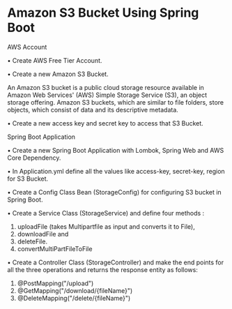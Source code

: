 # Amazon S3 Bucket Using Spring Boot

AWS Account

•	Create AWS Free Tier Account.

•	Create a new Amazon S3 Bucket.

An Amazon S3 bucket is a public cloud storage resource available in Amazon Web Services' (AWS) Simple Storage Service (S3), an object storage offering. Amazon S3 buckets, which are similar to file folders, store objects, which consist of data and its descriptive metadata.

•	Create a new access key and secret key to access that S3 Bucket.


Spring Boot Application

•	Create a new Spring Boot Application with Lombok, Spring Web and AWS Core Dependency.

•	In Application.yml define all the values like access-key, secret-key, region for S3 Bucket.

•	Create a Config Class Bean (StorageConfig) for configuring S3 bucket in Spring Boot.

•	Create a Service Class (StorageService) and define four methods :
1.	uploadFile (takes Multipartfile as input and converts it to File), 
2.	downloadFile and 
3.	deleteFile.
4.	convertMultiPartFileToFile


•	Create a Controller Class (StorageController) and make the end points for all the three operations and returns the response entity as follows:
1.	@PostMapping("/upload")
2.	@GetMapping("/download/{fileName}")
3.	@DeleteMapping("/delete/{fileName}")

 

 
